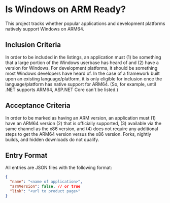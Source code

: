 # Is Windows on ARM Ready?

This project tracks whether popular applications and development platforms natively support Windows on ARM64.

## Inclusion Criteria

In order to be included in the listings, an application must (1) be something that a large portion of the Windows userbase has heard of and (2) have a version for Windows. For development platforms, it should be something most Windows developers have heard of. In the case of a framework built upon an existing language/platform, it is only eligible for inclusion once the language/platform has native support for ARM64. (So, for example, until .NET supports ARM64, ASP.NET Core can't be listed.)

## Acceptance Criteria

In order to be marked as having an ARM version, an application must (1) have an ARM64 version (2) that is officially supported, (3) available via the same channel as the x86 version, and (4) does not require any additional steps to get the ARM64 version versus the x86 version. Forks, nightly builds, and hidden downloads do not qualify.

## Entry Format

All entries are JSON files with the following format:

```json
{
  "name": "<name of application>",
  "armVersion": false, // or true
  "link": "<url to product page>"
}
```
